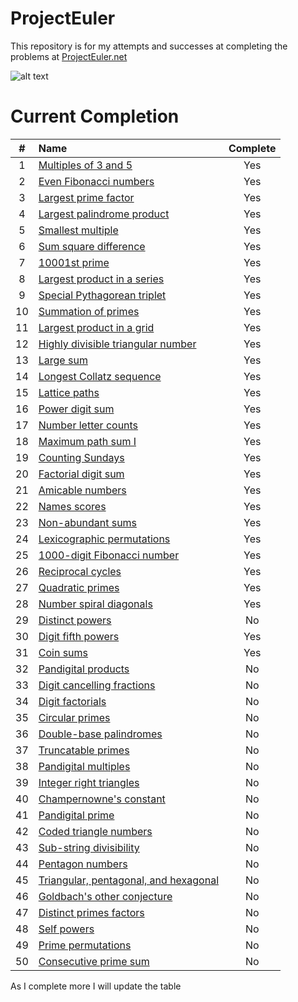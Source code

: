 # ProjectEuler
This repository is for my attempts and successes at completing the problems at [ProjectEuler.net](http://projecteuler.net)

![alt text](https://projecteuler.net/profile/ethanelliott.png "Current Solved")

# Current Completion

|#|Name|Complete|
|:----:|:-------------| :-----:|
|1|[Multiples of 3 and 5](https://projecteuler.net/problem=1)|Yes|
|2|[Even Fibonacci numbers](https://projecteuler.net/problem=2)|Yes|
|3|[Largest prime factor](https://projecteuler.net/problem=3)|Yes|
|4|[Largest palindrome product](https://projecteuler.net/problem=4)|Yes|
|5|[Smallest multiple](https://projecteuler.net/problem=5)|Yes|
|6|[Sum square difference](https://projecteuler.net/problem=6)|Yes|
|7|[10001st prime](https://projecteuler.net/problem=7)|Yes|
|8|[Largest product in a series](https://projecteuler.net/problem=8)|Yes|
|9|[Special Pythagorean triplet](https://projecteuler.net/problem=9)|Yes|
|10|[Summation of primes](https://projecteuler.net/problem=10)|Yes|
|11|[Largest product in a grid](https://projecteuler.net/problem=11)|Yes|
|12|[Highly divisible triangular number](https://projecteuler.net/problem=12)|Yes|
|13|[Large sum](https://projecteuler.net/problem=13)|Yes|
|14|[Longest Collatz sequence](https://projecteuler.net/problem=14)|Yes|
|15|[Lattice paths](https://projecteuler.net/problem=15)|Yes|
|16|[Power digit sum](https://projecteuler.net/problem=16)|Yes|
|17|[Number letter counts](https://projecteuler.net/problem=17)|Yes|
|18|[Maximum path sum I](https://projecteuler.net/problem=18)|Yes|
|19|[Counting Sundays](https://projecteuler.net/problem=19)|Yes|
|20|[Factorial digit sum](https://projecteuler.net/problem=20)|Yes|
|21|[Amicable numbers](https://projecteuler.net/problem=21)|Yes|
|22|[Names scores](https://projecteuler.net/problem=22)|Yes|
|23|[Non-abundant sums](https://projecteuler.net/problem=23)|Yes|
|24|[Lexicographic permutations](https://projecteuler.net/problem=24)|Yes|
|25|[1000-digit Fibonacci number](https://projecteuler.net/problem=25)|Yes|
|26|[Reciprocal cycles](https://projecteuler.net/problem=26)|Yes|
|27|[Quadratic primes](https://projecteuler.net/problem=27)|Yes|
|28|[Number spiral diagonals](https://projecteuler.net/problem=28)|Yes|
|29|[Distinct powers](https://projecteuler.net/problem=29)|No|
|30|[Digit fifth powers](https://projecteuler.net/problem=30)|Yes|
|31|[Coin sums](https://projecteuler.net/problem=31)|Yes|
|32|[Pandigital products](https://projecteuler.net/problem=32)|No|
|33|[Digit cancelling fractions](https://projecteuler.net/problem=33)|No|
|34|[Digit factorials](https://projecteuler.net/problem=34)|No|
|35|[Circular primes](https://projecteuler.net/problem=35)|No|
|36|[Double-base palindromes](https://projecteuler.net/problem=36)|No|
|37|[Truncatable primes](https://projecteuler.net/problem=37)|No|
|38|[Pandigital multiples](https://projecteuler.net/problem=38)|No|
|39|[Integer right triangles](https://projecteuler.net/problem=39)|No|
|40|[Champernowne's constant](https://projecteuler.net/problem=40)|No|
|41|[Pandigital prime](https://projecteuler.net/problem=41)|No|
|42|[Coded triangle numbers](https://projecteuler.net/problem=42)|No|
|43|[Sub-string divisibility](https://projecteuler.net/problem=43)|No|
|44|[Pentagon numbers](https://projecteuler.net/problem=44)|No|
|45|[Triangular, pentagonal, and hexagonal](https://projecteuler.net/problem=45)|No|
|46|[Goldbach's other conjecture](https://projecteuler.net/problem=46)|No|
|47|[Distinct primes factors](https://projecteuler.net/problem=47)|No|
|48|[Self powers](https://projecteuler.net/problem=48)|No|
|49|[Prime permutations](https://projecteuler.net/problem=49)|No|
|50|[Consecutive prime sum](https://projecteuler.net/problem=50)|No|

As I complete more I will update the table
